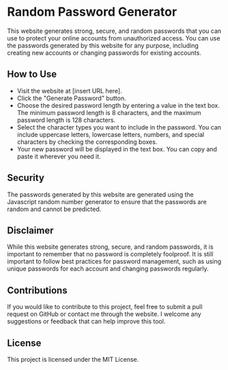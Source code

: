 # Random Password Generator
This website generates strong, secure, and random passwords that you can use to protect your online accounts from unauthorized access. You can use the passwords generated by this website for any purpose, including creating new accounts or changing passwords for existing accounts.

## How to Use
- Visit the website at [insert URL here].
- Click the "Generate Password" button.
- Choose the desired password length by entering a value in the text box. The minimum password length is 8 characters, and the maximum password length is 128 characters.
- Select the character types you want to include in the password. You can include uppercase letters, lowercase letters, numbers, and special characters by checking the corresponding boxes.
- Your new password will be displayed in the text box. You can copy and paste it wherever you need it.

## Security
The passwords generated by this website are generated using the Javascript random number generator to ensure that the passwords are random and cannot be predicted.

## Disclaimer
While this website generates strong, secure, and random passwords, it is important to remember that no password is completely foolproof. It is still important to follow best practices for password management, such as using unique passwords for each account and changing passwords regularly.

## Contributions
If you would like to contribute to this project, feel free to submit a pull request on GitHub or contact me through the website. I welcome any suggestions or feedback that can help improve this tool.

## License
This project is licensed under the MIT License.
